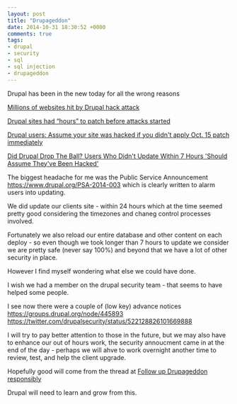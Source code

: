 ```yaml
---
layout: post
title: "Drupageddon"
date: 2014-10-31 18:30:52 +0000
comments: true
tags: 
- drupal
- security
- sql
- sql injection
- drupageddon
---
```


Drupal has been in the new today for all the wrong reasons

[Millions of websites hit by Drupal hack attack](http://www.bbc.co.uk/news/technology-29846539)

[Drupal sites had “hours” to patch before attacks started](http://arstechnica.com/security/2014/10/drupal-sites-had-hours-to-patch-before-attacks-started/)

[Drupal users: Assume your site was hacked if you didn't apply Oct. 15 patch immediately](http://www.pcworld.com/article/2841372/drupal-if-you-werent-quick-to-patch-assume-your-site-was-hacked.html)

[Did Drupal Drop The Ball? Users Who Didn't Update Within 7 Hours 'Should Assume They've Been Hacked'](http://www.forbes.com/sites/thomasbrewster/2014/10/30/did-drupal-drop-the-ball-users-who-didnt-update-within-7-hours-should-assume-theyve-been-hacked/)

The biggest headache for me was the Public Service Announcement https://www.drupal.org/PSA-2014-003 which is clearly written to alarm users into updating.

We did update our clients site - within 24 hours which at the time seemed pretty good considering the timezones and chaneg control processes involved.

Fortunately we also reload our entire database and other content on each deploy - so even though we took longer than 7 hours to update we consider we are pretty safe (never say 100%) and beyond that we have a lot of other security in place.

However I find myself wondering what else we could have done.

I wish we had a member on the drupal security team - that seems to have helped some people.

I see now there were a couple of (low key) advance notices https://groups.drupal.org/node/445893 https://twitter.com/drupalsecurity/status/522128826101669888

I will try to pay better attention to those in the future, but we may also have to enhance our out of hours work, the security annoucment came in at the end of the day - perhaps we will ahve to work overnight another time to review, test, and help the client upgrade.

Hopefully good will come from the thread at [Follow up Drupageddon responsibly](https://groups.drupal.org/node/447468) 

Drupal will need to learn and grow from this.
